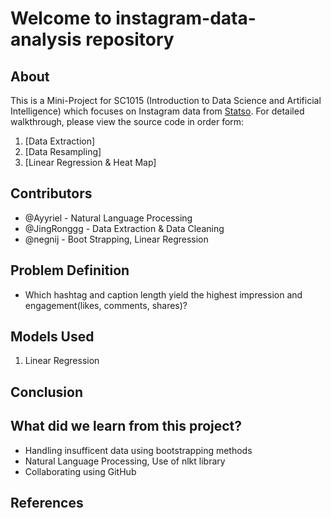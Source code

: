 # Welcome to instagram-data-analysis repository 

## About 

This is a Mini-Project for SC1015 (Introduction to Data Science and Artificial Intelligence) which focuses on Instagram data from [Statso](https://statso.io/instagram-reach-analysis-case-study/). For detailed walkthrough, please view the source code in order form: 

1. [Data Extraction]
2. [Data Resampling]
3. [Linear Regression & Heat Map]

## Contributors 

- @Ayyriel - Natural Language Processing 
- @JingRonggg - Data Extraction & Data Cleaning
- @negnij - Boot Strapping, Linear Regression  

## Problem Definition 
- Which hashtag and caption length yield the highest impression and engagement(likes, comments, shares)? 

## Models Used 

1. Linear Regression 

## Conclusion 

## What did we learn from this project? 
- Handling insufficent data using bootstrapping methods 
- Natural Language Processing, Use of nlkt library
- Collaborating using GitHub 

## References 
